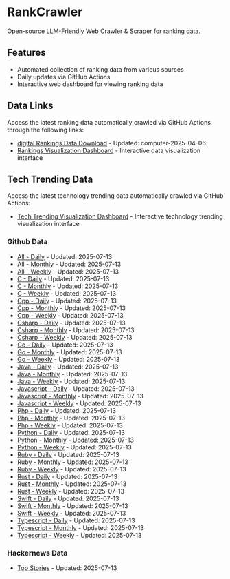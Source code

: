 # RankCrawler

Open-source LLM-Friendly Web Crawler & Scraper for ranking data.

## Features

* Automated collection of ranking data from various sources
* Daily updates via GitHub Actions
* Interactive web dashboard for viewing ranking data


## Data Links

Access the latest ranking data automatically crawled via GitHub Actions through the following links:

* [digital Rankings Data Download](https://github.com/chenjy16/RankCrawler/blob/main/data/1688/digital_computer_2025-04-06.json) - Updated: computer-2025-04-06
* [Rankings Visualization Dashboard](https://chenjy16.github.io/RankCrawler/1688_rankings.html) - Interactive data visualization interface




## Tech Trending Data

Access the latest technology trending data automatically crawled via GitHub Actions:

* [Tech Trending Visualization Dashboard](https://chenjy16.github.io/RankCrawler/tech_trending.html) - Interactive technology trending visualization interface

### Github Data

* [All - Daily](https://github.com/chenjy16/RankCrawler/blob/main/data/github/github_all_daily_2025-07-13.json) - Updated: 2025-07-13
* [All - Monthly](https://github.com/chenjy16/RankCrawler/blob/main/data/github/github_all_monthly_2025-07-13.json) - Updated: 2025-07-13
* [All - Weekly](https://github.com/chenjy16/RankCrawler/blob/main/data/github/github_all_weekly_2025-07-13.json) - Updated: 2025-07-13
* [C - Daily](https://github.com/chenjy16/RankCrawler/blob/main/data/github/github_c_daily_2025-07-13.json) - Updated: 2025-07-13
* [C - Monthly](https://github.com/chenjy16/RankCrawler/blob/main/data/github/github_c_monthly_2025-07-13.json) - Updated: 2025-07-13
* [C - Weekly](https://github.com/chenjy16/RankCrawler/blob/main/data/github/github_c_weekly_2025-07-13.json) - Updated: 2025-07-13
* [Cpp - Daily](https://github.com/chenjy16/RankCrawler/blob/main/data/github/github_cpp_daily_2025-07-13.json) - Updated: 2025-07-13
* [Cpp - Monthly](https://github.com/chenjy16/RankCrawler/blob/main/data/github/github_cpp_monthly_2025-07-13.json) - Updated: 2025-07-13
* [Cpp - Weekly](https://github.com/chenjy16/RankCrawler/blob/main/data/github/github_cpp_weekly_2025-07-13.json) - Updated: 2025-07-13
* [Csharp - Daily](https://github.com/chenjy16/RankCrawler/blob/main/data/github/github_csharp_daily_2025-07-13.json) - Updated: 2025-07-13
* [Csharp - Monthly](https://github.com/chenjy16/RankCrawler/blob/main/data/github/github_csharp_monthly_2025-07-13.json) - Updated: 2025-07-13
* [Csharp - Weekly](https://github.com/chenjy16/RankCrawler/blob/main/data/github/github_csharp_weekly_2025-07-13.json) - Updated: 2025-07-13
* [Go - Daily](https://github.com/chenjy16/RankCrawler/blob/main/data/github/github_go_daily_2025-07-13.json) - Updated: 2025-07-13
* [Go - Monthly](https://github.com/chenjy16/RankCrawler/blob/main/data/github/github_go_monthly_2025-07-13.json) - Updated: 2025-07-13
* [Go - Weekly](https://github.com/chenjy16/RankCrawler/blob/main/data/github/github_go_weekly_2025-07-13.json) - Updated: 2025-07-13
* [Java - Daily](https://github.com/chenjy16/RankCrawler/blob/main/data/github/github_java_daily_2025-07-13.json) - Updated: 2025-07-13
* [Java - Monthly](https://github.com/chenjy16/RankCrawler/blob/main/data/github/github_java_monthly_2025-07-13.json) - Updated: 2025-07-13
* [Java - Weekly](https://github.com/chenjy16/RankCrawler/blob/main/data/github/github_java_weekly_2025-07-13.json) - Updated: 2025-07-13
* [Javascript - Daily](https://github.com/chenjy16/RankCrawler/blob/main/data/github/github_javascript_daily_2025-07-13.json) - Updated: 2025-07-13
* [Javascript - Monthly](https://github.com/chenjy16/RankCrawler/blob/main/data/github/github_javascript_monthly_2025-07-13.json) - Updated: 2025-07-13
* [Javascript - Weekly](https://github.com/chenjy16/RankCrawler/blob/main/data/github/github_javascript_weekly_2025-07-13.json) - Updated: 2025-07-13
* [Php - Daily](https://github.com/chenjy16/RankCrawler/blob/main/data/github/github_php_daily_2025-07-13.json) - Updated: 2025-07-13
* [Php - Monthly](https://github.com/chenjy16/RankCrawler/blob/main/data/github/github_php_monthly_2025-07-13.json) - Updated: 2025-07-13
* [Php - Weekly](https://github.com/chenjy16/RankCrawler/blob/main/data/github/github_php_weekly_2025-07-13.json) - Updated: 2025-07-13
* [Python - Daily](https://github.com/chenjy16/RankCrawler/blob/main/data/github/github_python_daily_2025-07-13.json) - Updated: 2025-07-13
* [Python - Monthly](https://github.com/chenjy16/RankCrawler/blob/main/data/github/github_python_monthly_2025-07-13.json) - Updated: 2025-07-13
* [Python - Weekly](https://github.com/chenjy16/RankCrawler/blob/main/data/github/github_python_weekly_2025-07-13.json) - Updated: 2025-07-13
* [Ruby - Daily](https://github.com/chenjy16/RankCrawler/blob/main/data/github/github_ruby_daily_2025-07-13.json) - Updated: 2025-07-13
* [Ruby - Monthly](https://github.com/chenjy16/RankCrawler/blob/main/data/github/github_ruby_monthly_2025-07-13.json) - Updated: 2025-07-13
* [Ruby - Weekly](https://github.com/chenjy16/RankCrawler/blob/main/data/github/github_ruby_weekly_2025-07-13.json) - Updated: 2025-07-13
* [Rust - Daily](https://github.com/chenjy16/RankCrawler/blob/main/data/github/github_rust_daily_2025-07-13.json) - Updated: 2025-07-13
* [Rust - Monthly](https://github.com/chenjy16/RankCrawler/blob/main/data/github/github_rust_monthly_2025-07-13.json) - Updated: 2025-07-13
* [Rust - Weekly](https://github.com/chenjy16/RankCrawler/blob/main/data/github/github_rust_weekly_2025-07-13.json) - Updated: 2025-07-13
* [Swift - Daily](https://github.com/chenjy16/RankCrawler/blob/main/data/github/github_swift_daily_2025-07-13.json) - Updated: 2025-07-13
* [Swift - Monthly](https://github.com/chenjy16/RankCrawler/blob/main/data/github/github_swift_monthly_2025-07-13.json) - Updated: 2025-07-13
* [Swift - Weekly](https://github.com/chenjy16/RankCrawler/blob/main/data/github/github_swift_weekly_2025-07-13.json) - Updated: 2025-07-13
* [Typescript - Daily](https://github.com/chenjy16/RankCrawler/blob/main/data/github/github_typescript_daily_2025-07-13.json) - Updated: 2025-07-13
* [Typescript - Monthly](https://github.com/chenjy16/RankCrawler/blob/main/data/github/github_typescript_monthly_2025-07-13.json) - Updated: 2025-07-13
* [Typescript - Weekly](https://github.com/chenjy16/RankCrawler/blob/main/data/github/github_typescript_weekly_2025-07-13.json) - Updated: 2025-07-13

### Hackernews Data

* [Top Stories](https://github.com/chenjy16/RankCrawler/blob/main/data/hackernews/hackernews_top_2025-07-13.json) - Updated: 2025-07-13



